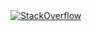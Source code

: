 
<a href="https://stackoverflow.com/users/11792914/isa" target="_blank">
            <img alt="StackOverflow"
            src="https://stackoverflow-badge.vercel.app/?userID=11792914" />
</a>
